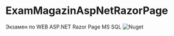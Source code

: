 # ExamMagazinAspNetRazorPage
 Экзамен по WEB ASP.NET Razor Page MS SQL
![Nuget](https://github.com/user-attachments/assets/b9072f76-2323-4a88-a4af-7f0222477f14)

